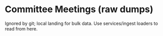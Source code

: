 # Committee Meetings (raw dumps)
Ignored by git; local landing for bulk data.
Use services/ingest loaders to read from here.